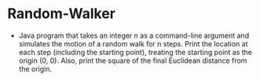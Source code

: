 # Random-Walker

* Java program  that takes an integer n as a command-line argument 
and simulates the motion of a random walk for n steps. Print the
location at each step (including the starting point), treating the
starting point as the origin (0, 0). Also, print the square of the
final Euclidean distance from the origin.
